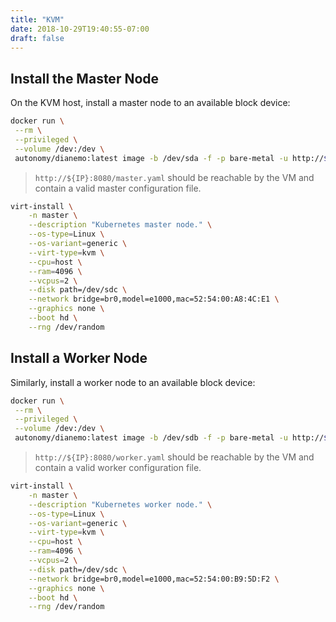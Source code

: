 ```yaml
---
title: "KVM"
date: 2018-10-29T19:40:55-07:00
draft: false
---
```


## Install the Master Node

On the KVM host, install a master node to an available block device:

```bash
docker run \
 --rm \
 --privileged \
 --volume /dev:/dev \
 autonomy/dianemo:latest image -b /dev/sda -f -p bare-metal -u http://${IP}:8080/master.yaml
```

> `http://${IP}:8080/master.yaml` should be reachable by the VM and contain a valid master configuration file.

```bash
virt-install \
    -n master \
    --description "Kubernetes master node." \
    --os-type=Linux \
    --os-variant=generic \
    --virt-type=kvm \
    --cpu=host \
    --ram=4096 \
    --vcpus=2 \
    --disk path=/dev/sdc \
    --network bridge=br0,model=e1000,mac=52:54:00:A8:4C:E1 \
    --graphics none \
    --boot hd \
    --rng /dev/random
```

## Install a Worker Node

Similarly, install a worker node to an available block device:

```bash
docker run \
 --rm \
 --privileged \
 --volume /dev:/dev \
 autonomy/dianemo:latest image -b /dev/sdb -f -p bare-metal -u http://${IP}:8080/worker.yaml
```

> `http://${IP}:8080/worker.yaml` should be reachable by the VM and contain a valid worker configuration file.

```bash
virt-install \
    -n master \
    --description "Kubernetes worker node." \
    --os-type=Linux \
    --os-variant=generic \
    --virt-type=kvm \
    --cpu=host \
    --ram=4096 \
    --vcpus=2 \
    --disk path=/dev/sdc \
    --network bridge=br0,model=e1000,mac=52:54:00:B9:5D:F2 \
    --graphics none \
    --boot hd \
    --rng /dev/random
```
